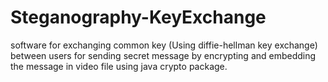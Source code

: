 # Steganography-KeyExchange
software for exchanging common key (Using diffie-hellman key exchange) between users for sending secret message by encrypting and embedding the message in video file using java crypto package.
